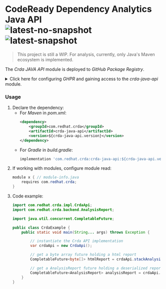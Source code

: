 # CodeReady Dependency Analytics Java API<br/>![latest-no-snapshot][0] ![latest-snapshot][1]

> This project is still a WIP. For analysis, currently, only Java's Maven ecosystem is implemented.

The _Crda JAVA API_ module is deployed to _GitHub Package Registry_.

<details>
<summary>Click here for configuring <em>GHPR</em> and gaining access to the <em>crda-java-api</em> module.</summary>

<h3>Create your token</h3>
<p>
Create a
<a href="https://docs.github.com/en/packages/learn-github-packages/introduction-to-github-packages#authenticating-to-github-packages">token</a>
with the <strong>read:packages</strong> scope<br/>

> Based on
> <a href="https://docs.github.com/en/packages/working-with-a-github-packages-registry/working-with-the-apache-maven-registry">GitHub documentation</a>,
> In <em>Actions</em> you can use <em>GITHUB_TOKEN</em>

</p>

<details>
<summary>Click here for <em>Maven</em> instructions</summary>

<h3>Configure GHPR for <em>Maven</em></h3>
<ol>
<li>Encrypt your token:

```shell
$ mvn --encrypt-password created-token-goes-here

encrypted-token-will-appear-here
```

</li>
<li>Add a <em>server</em> definition in your <em>$HOME/.m2/settings.xml</em> (note the <em>id</em>):

```xml
<servers>
    ...
    <server>
        <id>github</id>
        <username>github-userid-goes-here</username>
        <password>encrypted-token-goes-here-including-curly-brackets</password>
    </server>
    ...
</servers>
```
</li>
<li> Add a <em>repository</em> definition in your <em>pom.xml</em> (note the <em>id</em>):

```xml
  <repositories>
    ...
    <repository>
      <id>github</id>
      <url>https://maven.pkg.github.com/RHEcosystemAppEng/crda-java-api</url>
      <snapshots>
        <enabled>true</enabled> <!-- omit or set to false if not using snapshots -->
      </snapshots>
    </repository>
    ...
  </repositories>
```

</li>
</ol>
</details>

<details>
<summary>Click here for <em>Gradle</em> instructions</summary>

<h3>Configure GHPR for <em>Gradle</em></h3>
<ol>
<li>Save your token and username as environment variables:
<ul>
<li><em>GITHUB_USERNAME</em></li>
<li><em>GITHUB_TOKEN</em></li>
</ul>
</li>
<li> Add a <em>maven-type repository</em> definition in your <em>build.gradle</em>:

```groovy
repositories {
    ...
    maven {
        url 'https://maven.pkg.github.com/RHEcosystemAppEng/crda-java-api'
        credentials {
            username System.getenv("GITHUB_USERNAME")
            password System.getenv("GITHUB_TOKEN")
        }
    }
    ...
}
```

</li>

</ol>
</details>

</details>

<h3>Usage</h3>
<ol>
<li>Declare the dependency:
<ul>
<li>For <em>Maven</em> in <em>pom.xml</em>:

```xml
<dependency>
    <groupId>com.redhat.crda</groupId>
    <artifactId>crda-java-api</artifactId>
    <version>${crda-java-api.version}</version>
</dependency>
```
</li>

<li>For <em>Gradle</em> in <em>build.gradle</em>:

```groovy
implementation 'com.redhat.crda:crda-java-api:${crda-java-api.version}'
```

</li>
</ul>

</li>
<li>If working with modules, configure module read:

```java
module x { // module-info.java
    requires com.redhat.crda;
}
```
</li>
<li>Code example:

```java
import com.redhat.crda.impl.CrdaApi;
import com.redhat.crda.backend.AnalysisReport;

import java.util.concurrent.CompletableFuture;

public class CrdaExample {
    public static void main(String... args) throws Exception {

        // instantiate the Crda API implementation
        var crdaApi = new CrdaApi();

        // get a byte array future holding a html report
        CompletableFuture<byte[]> htmlReport = crdaApi.stackAnalysisHtmlAsync("/path/to/pom.xml");

        // get a AnalysisReport future holding a deserialized report
        CompletableFuture<AnalysisReport> analysisReport = crdaApi.stackAnalysisAsync("/path/to/pom.xml");
    }
}
```
</li>
</ol>

<!-- Badge links -->
[0]: https://img.shields.io/github/v/release/RHEcosystemAppEng/crda-java-api?color=green&label=latest
[1]: https://img.shields.io/github/v/release/RHEcosystemAppEng/crda-java-api?color=yellow&include_prereleases&label=snapshot
